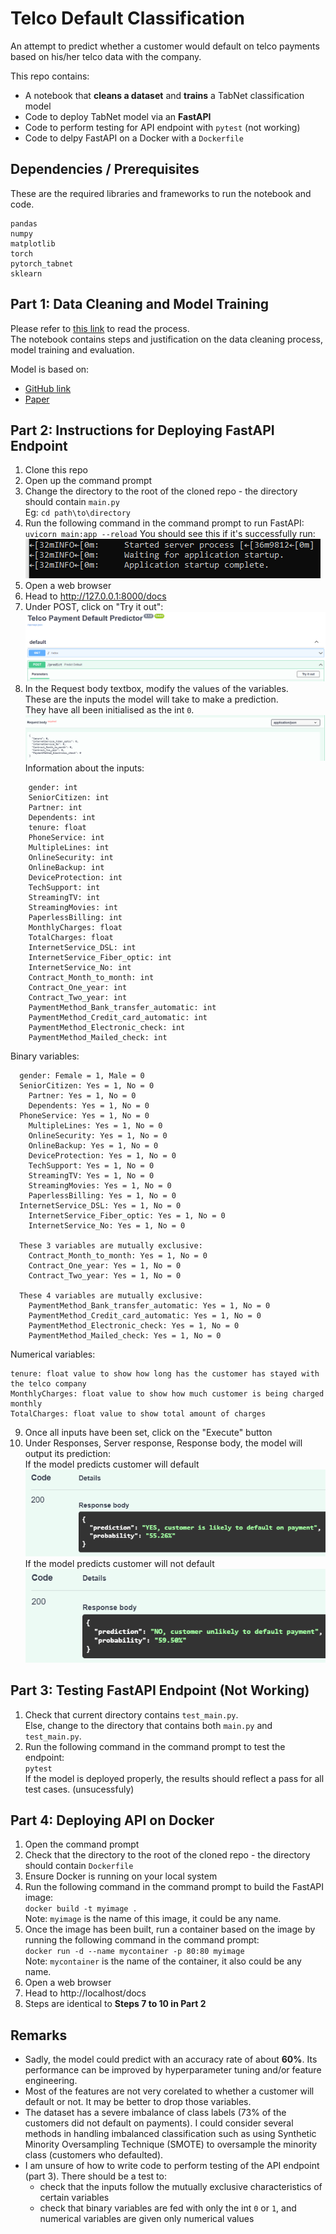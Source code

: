# Telco Default Classification
An attempt to predict whether a customer would default on telco payments based on his/her telco data with the company.


This repo contains:
- A notebook that **cleans a dataset** and **trains** a TabNet classification model
- Code to deploy TabNet model via an **FastAPI**
- Code to perform testing for API endpoint with `pytest` (not working)
- Code to delpy FastAPI on a Docker with a `Dockerfile`

## Dependencies / Prerequisites
These are the required libraries and frameworks to run the notebook and code.
```shell
pandas
numpy
matplotlib
torch
pytorch_tabnet
sklearn
```

## Part 1: Data Cleaning and Model Training
Please refer to [this link](https://github.com/Gamers-Blended/Telco_Default_Classification/blob/main/Technical_Test.ipynb) to read the process. <br>
The notebook contains steps and justification on the data cleaning process, model training and evaluation.

Model is based on:
- [GitHub link](https://github.com/dreamquark-ai/tabnet)
- [Paper](https://arxiv.org/pdf/1908.07442.pdf)


## Part 2: Instructions for Deploying FastAPI Endpoint
1. Clone this repo
2. Open up the command prompt
3. Change the directory to the root of the cloned repo - the directory should contain `main.py` <br>
Eg:
`cd path\to\directory`
4. Run the following command in the command prompt to run FastAPI: <br>
`uvicorn main:app --reload`
You should see this if it's successfully run: <br>
![image info](./ReadMe_Images/image1.PNG)
5. Open a web browser
6. Head to http://127.0.0.1:8000/docs
7. Under POST, click on "Try it out": <br>
![image info](./ReadMe_Images/image2.PNG)
8. In the Request body textbox, modify the values of the variables. <br>
These are the inputs the model will take to make a prediction. <br>
They have all been initialised as the int `0`. <br>
![image info](./ReadMe_Images/image3.PNG)
Information about the inputs:
```
	gender: int
	SeniorCitizen: int
	Partner: int
	Dependents: int
	tenure: float
	PhoneService: int
	MultipleLines: int
	OnlineSecurity: int
	OnlineBackup: int
	DeviceProtection: int
	TechSupport: int
	StreamingTV: int
	StreamingMovies: int
	PaperlessBilling: int
	MonthlyCharges: float
	TotalCharges: float
	InternetService_DSL: int
	InternetService_Fiber_optic: int
	InternetService_No: int
	Contract_Month_to_month: int
	Contract_One_year: int
	Contract_Two_year: int
	PaymentMethod_Bank_transfer_automatic: int
	PaymentMethod_Credit_card_automatic: int
	PaymentMethod_Electronic_check: int
	PaymentMethod_Mailed_check: int
```

Binary variables:
```
  gender: Female = 1, Male = 0
  SeniorCitizen: Yes = 1, No = 0
	Partner: Yes = 1, No = 0
	Dependents: Yes = 1, No = 0
  PhoneService: Yes = 1, No = 0
	MultipleLines: Yes = 1, No = 0
	OnlineSecurity: Yes = 1, No = 0
	OnlineBackup: Yes = 1, No = 0
	DeviceProtection: Yes = 1, No = 0
	TechSupport: Yes = 1, No = 0
	StreamingTV: Yes = 1, No = 0
	StreamingMovies: Yes = 1, No = 0
	PaperlessBilling: Yes = 1, No = 0
  InternetService_DSL: Yes = 1, No = 0
	InternetService_Fiber_optic: Yes = 1, No = 0
	InternetService_No: Yes = 1, No = 0
  
  These 3 variables are mutually exclusive:
	Contract_Month_to_month: Yes = 1, No = 0
	Contract_One_year: Yes = 1, No = 0
	Contract_Two_year: Yes = 1, No = 0
  
  These 4 variables are mutually exclusive:
	PaymentMethod_Bank_transfer_automatic: Yes = 1, No = 0
	PaymentMethod_Credit_card_automatic: Yes = 1, No = 0
	PaymentMethod_Electronic_check: Yes = 1, No = 0
	PaymentMethod_Mailed_check: Yes = 1, No = 0
```
Numerical variables:
```
tenure: float value to show how long has the customer has stayed with the telco company
MonthlyCharges: float value to show how much customer is being charged monthly
TotalCharges: float value to show total amount of charges
```
9. Once all inputs have been set, click on the "Execute" button
10. Under Responses, Server response, Response body, the model will output its prediction: <br>
If the model predicts customer will default <br>
![image info](./ReadMe_Images/image4.PNG) <br>
If the model predicts customer will not default <br>
![image info](./ReadMe_Images/image5.PNG) <br>

## Part 3: Testing FastAPI Endpoint (Not Working)
1. Check that current directory contains `test_main.py`. <br>
Else, change to the directory that contains both `main.py` and `test_main.py`.
2. Run the following command in the command prompt to test the endpoint: <br>
`pytest` <br>
If the model is deployed properly, the results should reflect a pass for all test cases. (unsucessfuly)


## Part 4: Deploying API on Docker
1. Open the command prompt
2. Check that the directory to the root of the cloned repo - the directory should contain `Dockerfile`
3. Ensure Docker is running on your local system
4. Run the following command in the command prompt to build the FastAPI image: <br>
`docker build -t myimage .` <br>
Note: `myimage` is the name of this image, it could be any name.
5. Once the image has been built, run a container based on the image by running the following command in the command prompt: <br>
`docker run -d --name mycontainer -p 80:80 myimage` <br>
Note: `mycontainer` is the name of the container, it also could be any name.
6. Open a web browser
7. Head to http://localhost/docs
8. Steps are identical to **Steps 7 to 10 in Part 2**

## Remarks
- Sadly, the model could predict with an accuracy rate of about **60%**. Its performance can be improved by hyperparameter tuning and/or feature engineering.
- Most of the features are not very corelated to whether a customer will default or not. It may be better to drop those variables.
- The dataset has a severe imbalance of class labels (73% of the customers did not default on payments). I could consider several methods in handling imbalanced classification such as using Synthetic Minority Oversampling Technique (SMOTE) to oversample the minority class (customers who defaulted).
- I am unsure of how to write code to perform testing of the API endpoint (part 3). There should be a test to:
   - check that the inputs follow the mutually exclusive characteristics of certain variables
   - check that binary variables are fed with only the int `0` or `1`, and numerical variables are given only numerical values
